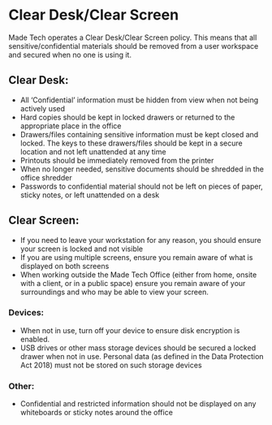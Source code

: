 # Clear Desk/Clear Screen

Made Tech operates a Clear Desk/Clear Screen policy. This means that all sensitive/confidential materials should be removed from a user workspace and secured when no one is using it.

## Clear Desk:
- All ‘Confidential’ information must be hidden from view when not being actively used
- Hard copies should be kept in locked drawers or returned to the appropriate place in the office 
- Drawers/files containing sensitive information must be kept closed and locked. The keys to these drawers/files should be kept in a secure location and not left unattended at any time
- Printouts should be immediately removed from the printer
- When no longer needed, sensitive documents should be shredded in the office shredder
- Passwords to confidential material should not be left on pieces of paper, sticky notes, or left unattended on a desk

## Clear Screen:
- If you need to leave your workstation for any reason, you should ensure your screen is locked and not visible
- If you are using multiple screens, ensure you remain aware of what is displayed on both screens
- When working outside the Made Tech Office (either from home, onsite with a client, or in a public space) ensure you remain aware of your surroundings and who may be able to view your screen. 

### Devices:
- When not in use, turn off your device to ensure disk encryption is enabled.
- USB drives or other mass storage devices should be secured a locked drawer when not in use. Personal data (as defined in the Data Protection Act 2018) must not be stored on such storage devices

### Other:
- Confidential and restricted information should not be displayed on any whiteboards or sticky notes around the office
